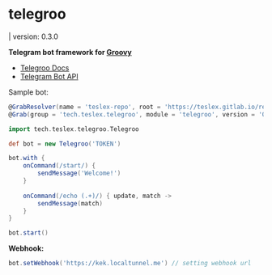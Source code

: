 # telegroo
| version: 0.3.0

**Telegram bot framework for [Groovy](http://groovy-lang.org)**

- [Telegroo Docs](DOCS.md)
- [Telegram Bot API](https://core.telegram.org/bots/api)

Sample bot:

```groovy
@GrabResolver(name = 'teslex-repo', root = 'https://teslex.gitlab.io/repo')
@Grab(group = 'tech.teslex.telegroo', module = 'telegroo', version = '0.4.0')

import tech.teslex.telegroo.Telegroo

def bot = new Telegroo('TOKEN')

bot.with {
	onCommand(/start/) {
		sendMessage('Welcome!')
	}
	
	onCommand(/echo (.+)/) { update, match ->
		sendMessage(match)
	}
}

bot.start()
```

**Webhook:**
```groovy
bot.setWebhook('https://kek.localtunnel.me') // setting webhook url
```
